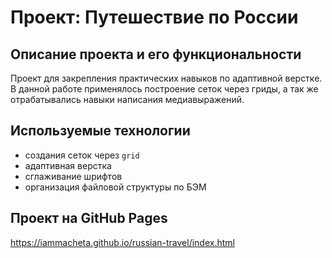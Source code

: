 # Проект: Путешествие по России

## Описание проекта и его функциональности
Проект для закрепления практических навыков по адаптивной верстке. В данной работе применялось построение сеток через гриды, а так же отрабатывались навыки написания медиавыражений.

## Используемые технологии
* создания сеток через ```grid```
* адаптивная верстка
* сглаживание шрифтов
* организация файловой структуры по БЭМ

## Проект на GitHub Pages
https://iammacheta.github.io/russian-travel/index.html
